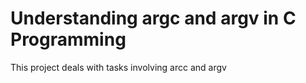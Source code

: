 # Understanding argc and argv in C Programming
This project deals with tasks involving arcc and argv
